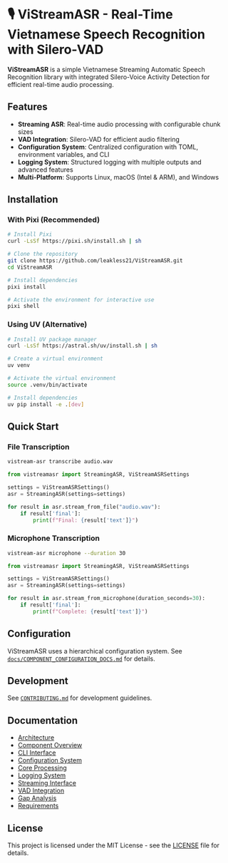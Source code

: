 # 🎙️ ViStreamASR - Real-Time Vietnamese Speech Recognition with Silero-VAD

**ViStreamASR** is a simple Vietnamese Streaming Automatic Speech Recognition library with integrated Silero-Voice Activity Detection for efficient real-time audio processing.

## Features

- **Streaming ASR**: Real-time audio processing with configurable chunk sizes
- **VAD Integration**: Silero-VAD for efficient audio filtering
- **Configuration System**: Centralized configuration with TOML, environment variables, and CLI
- **Logging System**: Structured logging with multiple outputs and advanced features
- **Multi-Platform**: Supports Linux, macOS (Intel & ARM), and Windows

## Installation

### With Pixi (Recommended)

```bash
# Install Pixi
curl -LsSf https://pixi.sh/install.sh | sh

# Clone the repository
git clone https://github.com/leakless21/ViStreamASR.git
cd ViStreamASR

# Install dependencies
pixi install

# Activate the environment for interactive use
pixi shell
```

### Using UV (Alternative)

```bash
# Install UV package manager
curl -LsSf https://astral.sh/uv/install.sh | sh

# Create a virtual environment
uv venv

# Activate the virtual environment
source .venv/bin/activate

# Install dependencies
uv pip install -e .[dev]
```

## Quick Start

### File Transcription

```bash
vistream-asr transcribe audio.wav
```

```python
from vistreamasr import StreamingASR, ViStreamASRSettings

settings = ViStreamASRSettings()
asr = StreamingASR(settings=settings)

for result in asr.stream_from_file("audio.wav"):
    if result['final']:
        print(f"Final: {result['text']}")
```

### Microphone Transcription

```bash
vistream-asr microphone --duration 30
```

```python
from vistreamasr import StreamingASR, ViStreamASRSettings

settings = ViStreamASRSettings()
asr = StreamingASR(settings=settings)

for result in asr.stream_from_microphone(duration_seconds=30):
    if result['final']:
        print(f"Complete: {result['text']}")
```

## Configuration

ViStreamASR uses a hierarchical configuration system. See [`docs/COMPONENT_CONFIGURATION_DOCS.md`](docs/COMPONENT_CONFIGURATION_DOCS.md) for details.

## Development

See [`CONTRIBUTING.md`](CONTRIBUTING.md) for development guidelines.

## Documentation

- [Architecture](docs/ARCHITECTURE.md)
- [Component Overview](docs/COMPONENT_OVERVIEW.md)
- [CLI Interface](docs/COMPONENT_CLI_INTERFACE_DOCS.md)
- [Configuration System](docs/COMPONENT_CONFIGURATION_DOCS.md)
- [Core Processing](docs/COMPONENT_CORE_PROCESSING_DOCS.md)
- [Logging System](docs/COMPONENT_LOGGING_DOCS.md)
- [Streaming Interface](docs/COMPONENT_STREAMING_INTERFACE_DOCS.md)
- [VAD Integration](docs/COMPONENT_VAD_INTEGRATION_DOCS.md)
- [Gap Analysis](docs/GAP_ANALYSIS.md)
- [Requirements](docs/REQUIREMENTS.md)

## License

This project is licensed under the MIT License - see the [LICENSE](LICENSE) file for details.

